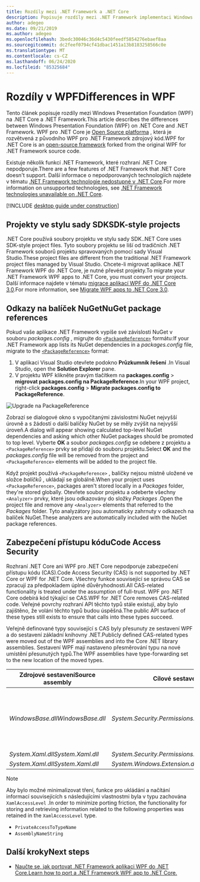 ```yaml
---
title: Rozdíly mezi .NET Framework a .NET Core
description: Popisuje rozdíly mezi .NET Framework implementaci Windows Presentation Foundation (WPF) a .NET Core WPF. Při migraci aplikace byste měli tyto nekompatibility vzít v úvahu.
author: adegeo
ms.date: 09/21/2019
ms.author: adegeo
ms.openlocfilehash: 3bedc30046c36d4c5430feedf5854276ebaef8aa
ms.sourcegitcommit: dc2feef0794cf41dbac1451a13b8183258566c0e
ms.translationtype: MT
ms.contentlocale: cs-CZ
ms.lasthandoff: 06/24/2020
ms.locfileid: "85325684"
---
```

# <a name="differences-in-wpf"></a><span data-ttu-id="98eab-104">Rozdíly v WPF</span><span class="sxs-lookup"><span data-stu-id="98eab-104">Differences in WPF</span></span>

<span data-ttu-id="98eab-105">Tento článek popisuje rozdíly mezi Windows Presentation Foundation (WPF) na .NET Core a .NET Framework.</span><span class="sxs-lookup"><span data-stu-id="98eab-105">This article describes the differences between Windows Presentation Foundation (WPF) on .NET Core and .NET Framework.</span></span> <span data-ttu-id="98eab-106">WPF pro .NET Core je [Open Source platforma](https://github.com/dotnet/wpf) , která je rozvětvená z původního WPF pro .NET Framework zdrojový kód.</span><span class="sxs-lookup"><span data-stu-id="98eab-106">WPF for .NET Core is an [open-source framework](https://github.com/dotnet/wpf) forked from the original WPF for .NET Framework source code.</span></span>

<span data-ttu-id="98eab-107">Existuje několik funkcí .NET Framework, které rozhraní .NET Core nepodporuje.</span><span class="sxs-lookup"><span data-stu-id="98eab-107">There are a few features of .NET Framework that .NET Core doesn't support.</span></span> <span data-ttu-id="98eab-108">Další informace o nepodporovaných technologiích najdete v tématu [.NET Framework technologie nedostupné v .NET Core](../../core/porting/net-framework-tech-unavailable.md).</span><span class="sxs-lookup"><span data-stu-id="98eab-108">For more information on unsupported technologies, see [.NET Framework technologies unavailable on .NET Core](../../core/porting/net-framework-tech-unavailable.md).</span></span>

[!INCLUDE [desktop guide under construction](../../../includes/desktop-guide-preview-note.md)]

## <a name="sdk-style-projects"></a><span data-ttu-id="98eab-109">Projekty ve stylu sady SDK</span><span class="sxs-lookup"><span data-stu-id="98eab-109">SDK-style projects</span></span>

<span data-ttu-id="98eab-110">.NET Core používá soubory projektu ve stylu sady SDK.</span><span class="sxs-lookup"><span data-stu-id="98eab-110">.NET Core uses SDK-style project files.</span></span> <span data-ttu-id="98eab-111">Tyto soubory projektu se liší od tradičních .NET Framework souborů projektu spravovaných pomocí sady Visual Studio.</span><span class="sxs-lookup"><span data-stu-id="98eab-111">These project files are different from the traditional .NET Framework project files managed by Visual Studio.</span></span> <span data-ttu-id="98eab-112">Chcete-li migrovat aplikace .NET Framework WPF do .NET Core, je nutné převést projekty.</span><span class="sxs-lookup"><span data-stu-id="98eab-112">To migrate your .NET Framework WPF apps to .NET Core, you must convert your projects.</span></span> <span data-ttu-id="98eab-113">Další informace najdete v tématu [migrace aplikací WPF do .NET Core 3,0](convert-project-from-net-framework.md).</span><span class="sxs-lookup"><span data-stu-id="98eab-113">For more information, see [Migrate WPF apps to .NET Core 3.0](convert-project-from-net-framework.md).</span></span>

## <a name="nuget-package-references"></a><span data-ttu-id="98eab-114">Odkazy na balíček NuGet</span><span class="sxs-lookup"><span data-stu-id="98eab-114">NuGet package references</span></span>

<span data-ttu-id="98eab-115">Pokud vaše aplikace .NET Framework vypíše své závislosti NuGet v souboru *packages.config* , migrujte do [`<PackageReference>`](/nuget/consume-packages/package-references-in-project-files) formátu:</span><span class="sxs-lookup"><span data-stu-id="98eab-115">If your .NET Framework app lists its NuGet dependencies in a *packages.config* file, migrate to the [`<PackageReference>`](/nuget/consume-packages/package-references-in-project-files) format:</span></span>

1. <span data-ttu-id="98eab-116">V aplikaci Visual Studio otevřete podokno **Průzkumník řešení** .</span><span class="sxs-lookup"><span data-stu-id="98eab-116">In Visual Studio, open the **Solution Explorer** pane.</span></span>
1. <span data-ttu-id="98eab-117">V projektu WPF klikněte pravým tlačítkem na **packages.config**  >  **migrovat packages.config na PackageReference**.</span><span class="sxs-lookup"><span data-stu-id="98eab-117">In your WPF project, right-click **packages.config** > **Migrate packages.config to PackageReference**.</span></span>

![Upgrade na PackageReference](media/differences-from-net-framework/package-reference-migration.png)

<span data-ttu-id="98eab-119">Zobrazí se dialogové okno s vypočítanými závislostmi NuGet nejvyšší úrovně a s žádostí o další balíčky NuGet by se měly zvýšit na nejvyšší úroveň.</span><span class="sxs-lookup"><span data-stu-id="98eab-119">A dialog will appear showing calculated top-level NuGet dependencies and asking which other NuGet packages should be promoted to top level.</span></span> <span data-ttu-id="98eab-120">Vyberte **OK** a soubor *packages.config* se odebere z projektu a `<PackageReference>` prvky se přidají do souboru projektu.</span><span class="sxs-lookup"><span data-stu-id="98eab-120">Select **OK** and the *packages.config* file will be removed from the project and `<PackageReference>` elements will be added to the project file.</span></span>

<span data-ttu-id="98eab-121">Když projekt používá `<PackageReference>` , balíčky nejsou místně uložené ve složce *balíčků* , ukládají se globálně.</span><span class="sxs-lookup"><span data-stu-id="98eab-121">When your project uses `<PackageReference>`, packages aren't stored locally in a *Packages* folder, they're stored globally.</span></span> <span data-ttu-id="98eab-122">Otevřete soubor projektu a odeberte všechny `<Analyzer>` prvky, které jsou odkazovány do složky *Packages* .</span><span class="sxs-lookup"><span data-stu-id="98eab-122">Open the project file and remove any `<Analyzer>` elements that referred to the *Packages* folder.</span></span> <span data-ttu-id="98eab-123">Tyto analyzátory jsou automaticky zahrnuty v odkazech na balíček NuGet.</span><span class="sxs-lookup"><span data-stu-id="98eab-123">These analyzers are automatically included with the NuGet package references.</span></span>

## <a name="code-access-security"></a><span data-ttu-id="98eab-124">Zabezpečení přístupu kódu</span><span class="sxs-lookup"><span data-stu-id="98eab-124">Code Access Security</span></span>

<span data-ttu-id="98eab-125">Rozhraní .NET Core ani WPF pro .NET Core nepodporuje zabezpečení přístupu kódu (CAS).</span><span class="sxs-lookup"><span data-stu-id="98eab-125">Code Access Security (CAS) is not supported by .NET Core or WPF for .NET Core.</span></span> <span data-ttu-id="98eab-126">Všechny funkce související se správou CAS se zpracují za předpokladem úplné důvěryhodnosti.</span><span class="sxs-lookup"><span data-stu-id="98eab-126">All CAS-related functionality is treated under the assumption of full-trust.</span></span> <span data-ttu-id="98eab-127">WPF pro .NET Core odebírá kód týkající se CAS.</span><span class="sxs-lookup"><span data-stu-id="98eab-127">WPF for .NET Core removes CAS-related code.</span></span> <span data-ttu-id="98eab-128">Veřejné povrchy rozhraní API těchto typů stále existují, aby bylo zajištěno, že volání těchto typů budou úspěšná.</span><span class="sxs-lookup"><span data-stu-id="98eab-128">The public API surface of these types still exists to ensure that calls into these types succeed.</span></span>

<span data-ttu-id="98eab-129">Veřejně definované typy související s CAS byly přesunuty ze sestavení WPF a do sestavení základní knihovny .NET.</span><span class="sxs-lookup"><span data-stu-id="98eab-129">Publicly defined CAS-related types were moved out of the WPF assemblies and into the Core .NET library assemblies.</span></span> <span data-ttu-id="98eab-130">Sestavení WPF mají nastaveno přesměrování typu na nové umístění přesunutých typů.</span><span class="sxs-lookup"><span data-stu-id="98eab-130">The WPF assemblies have type-forwarding set to the new location of the moved types.</span></span>

| <span data-ttu-id="98eab-131">Zdrojové sestavení</span><span class="sxs-lookup"><span data-stu-id="98eab-131">Source assembly</span></span> | <span data-ttu-id="98eab-132">Cílové sestavení</span><span class="sxs-lookup"><span data-stu-id="98eab-132">Target assembly</span></span> | <span data-ttu-id="98eab-133">Typ</span><span class="sxs-lookup"><span data-stu-id="98eab-133">Type</span></span>                |
| --------------- | --------------- | ------------------- |
| <span data-ttu-id="98eab-134">*WindowsBase.dll*</span><span class="sxs-lookup"><span data-stu-id="98eab-134">*WindowsBase.dll*</span></span> | <span data-ttu-id="98eab-135">*System.Security.Permissions.dll*</span><span class="sxs-lookup"><span data-stu-id="98eab-135">*System.Security.Permissions.dll*</span></span> | <xref:System.Security.Permissions.MediaPermission> <br /> <xref:System.Security.Permissions.MediaPermissionAttribute> <br /> <xref:System.Security.Permissions.MediaPermissionAudio> <br /> <xref:System.Security.Permissions.MediaPermissionImage> <br /> <xref:System.Security.Permissions.MediaPermissionVideo> <br /> <xref:System.Security.Permissions.WebBrowserPermission> <br /> <xref:System.Security.Permissions.WebBrowserPermissionAttribute> <br /> <xref:System.Security.Permissions.WebBrowserPermissionLevel> |
| <span data-ttu-id="98eab-136">*System.Xaml.dll*</span><span class="sxs-lookup"><span data-stu-id="98eab-136">*System.Xaml.dll*</span></span> | <span data-ttu-id="98eab-137">*System.Security.Permissions.dll*</span><span class="sxs-lookup"><span data-stu-id="98eab-137">*System.Security.Permissions.dll*</span></span> | <xref:System.Xaml.Permissions.XamlLoadPermission> |
| <span data-ttu-id="98eab-138">*System.Xaml.dll*</span><span class="sxs-lookup"><span data-stu-id="98eab-138">*System.Xaml.dll*</span></span> | <span data-ttu-id="98eab-139">*System.Windows.Extension.dll*</span><span class="sxs-lookup"><span data-stu-id="98eab-139">*System.Windows.Extension.dll*</span></span>    | <xref:System.Xaml.Permissions.XamlAccessLevel><br/> |

> [!NOTE]
> <span data-ttu-id="98eab-140">Aby bylo možné minimalizovat tření, funkce pro ukládání a načítání informací souvisejících s následujícími vlastnostmi byla v typu zachována `XamlAccessLevel` .</span><span class="sxs-lookup"><span data-stu-id="98eab-140">In order to minimize porting friction, the functionality for storing and retrieving information related to the following properties was retained in the `XamlAccessLevel` type.</span></span>
>
> - `PrivateAccessToTypeName`
> - `AssemblyNameString`

## <a name="next-steps"></a><span data-ttu-id="98eab-141">Další kroky</span><span class="sxs-lookup"><span data-stu-id="98eab-141">Next steps</span></span>

- [<span data-ttu-id="98eab-142">Naučte se, jak portovat .NET Framework aplikaci WPF do .NET Core.</span><span class="sxs-lookup"><span data-stu-id="98eab-142">Learn how to port a .NET Framework WPF app to .NET Core.</span></span>](convert-project-from-net-framework.md)
